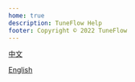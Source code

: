 ```yaml
---
home: true
description: TuneFlow Help
footer: Copyright © 2022 TuneFlow
---
```


[中文](/help/zh/)

[English](/help/en/)
